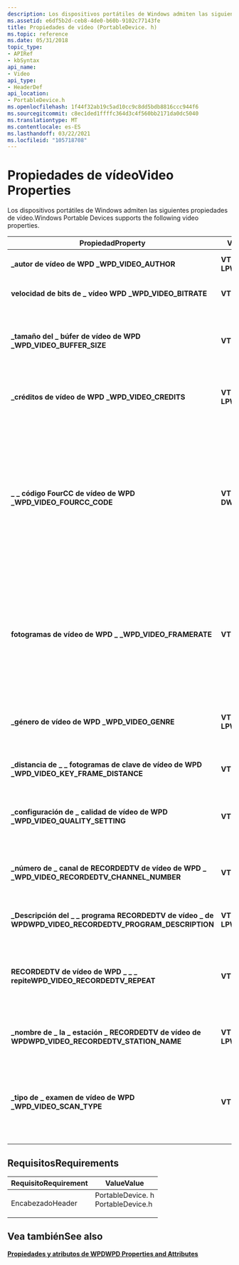 ```yaml
---
description: Los dispositivos portátiles de Windows admiten las siguientes propiedades de vídeo.
ms.assetid: e6df5b2d-ceb8-4de0-b60b-9102c77143fe
title: Propiedades de vídeo (PortableDevice. h)
ms.topic: reference
ms.date: 05/31/2018
topic_type:
- APIRef
- kbSyntax
api_name:
- Video
api_type:
- HeaderDef
api_location:
- PortableDevice.h
ms.openlocfilehash: 1f44f32ab19c5ad10cc9c8dd5bdb8816ccc944f6
ms.sourcegitcommit: c8ec1ded1ffffc364d3c4f560bb2171da0dc5040
ms.translationtype: MT
ms.contentlocale: es-ES
ms.lasthandoff: 03/22/2021
ms.locfileid: "105718708"
---
```

# <a name="video-properties"></a><span data-ttu-id="ec250-103">Propiedades de vídeo</span><span class="sxs-lookup"><span data-stu-id="ec250-103">Video Properties</span></span>

<span data-ttu-id="ec250-104">Los dispositivos portátiles de Windows admiten las siguientes propiedades de vídeo.</span><span class="sxs-lookup"><span data-stu-id="ec250-104">Windows Portable Devices supports the following video properties.</span></span>



| <span data-ttu-id="ec250-105">Propiedad</span><span class="sxs-lookup"><span data-stu-id="ec250-105">Property</span></span>                                         | <span data-ttu-id="ec250-106">VarType</span><span class="sxs-lookup"><span data-stu-id="ec250-106">VarType</span></span>        | <span data-ttu-id="ec250-107">Descripción</span><span class="sxs-lookup"><span data-stu-id="ec250-107">Description</span></span>                                                                                                                                                                                                                                             |
|--------------------------------------------------|----------------|---------------------------------------------------------------------------------------------------------------------------------------------------------------------------------------------------------------------------------------------------------|
| <span data-ttu-id="ec250-108">**\_autor de vídeo de WPD \_**</span><span class="sxs-lookup"><span data-stu-id="ec250-108">**WPD\_VIDEO\_AUTHOR**</span></span>                           | <span data-ttu-id="ec250-109">**VT \_ LPWStr**</span><span class="sxs-lookup"><span data-stu-id="ec250-109">**VT\_LPWSTR**</span></span> | <span data-ttu-id="ec250-110">Autor del archivo de vídeo.</span><span class="sxs-lookup"><span data-stu-id="ec250-110">The author of the video file.</span></span>                                                                                                                                                                                                                           |
| <span data-ttu-id="ec250-111">**velocidad de bits de \_ vídeo WPD \_**</span><span class="sxs-lookup"><span data-stu-id="ec250-111">**WPD\_VIDEO\_BITRATE**</span></span>                          | <span data-ttu-id="ec250-112">**VT \_ UI4**</span><span class="sxs-lookup"><span data-stu-id="ec250-112">**VT\_UI4**</span></span>    | <span data-ttu-id="ec250-113">La velocidad de bits del archivo de vídeo.</span><span class="sxs-lookup"><span data-stu-id="ec250-113">The bit rate of the video file.</span></span>                                                                                                                                                                                                                         |
| <span data-ttu-id="ec250-114">**\_tamaño del \_ búfer de vídeo de WPD \_**</span><span class="sxs-lookup"><span data-stu-id="ec250-114">**WPD\_VIDEO\_BUFFER\_SIZE**</span></span>                     | <span data-ttu-id="ec250-115">**VT \_ UI4**</span><span class="sxs-lookup"><span data-stu-id="ec250-115">**VT\_UI4**</span></span>    | <span data-ttu-id="ec250-116">Valor que especifica el tamaño de búfer de vídeo necesario para representar este archivo.</span><span class="sxs-lookup"><span data-stu-id="ec250-116">A value that specifies the required video buffer size to render this file.</span></span>                                                                                                                                                                              |
| <span data-ttu-id="ec250-117">**\_créditos de vídeo de WPD \_**</span><span class="sxs-lookup"><span data-stu-id="ec250-117">**WPD\_VIDEO\_CREDITS**</span></span>                          | <span data-ttu-id="ec250-118">**VT \_ LPWStr**</span><span class="sxs-lookup"><span data-stu-id="ec250-118">**VT\_LPWSTR**</span></span> | <span data-ttu-id="ec250-119">Los créditos que enumeran la conversión y el tripulante para el vídeo.</span><span class="sxs-lookup"><span data-stu-id="ec250-119">The credits listing the cast and crew for the video.</span></span>                                                                                                                                                                                                    |
| <span data-ttu-id="ec250-120">**\_ \_ código FourCC de vídeo de WPD \_**</span><span class="sxs-lookup"><span data-stu-id="ec250-120">**WPD\_VIDEO\_FOURCC\_CODE**</span></span>                     | <span data-ttu-id="ec250-121">**VT \_ DWORD**</span><span class="sxs-lookup"><span data-stu-id="ec250-121">**VT\_DWORD**</span></span>  | <span data-ttu-id="ec250-122">Código de FourCC registrado que indica el códec que se usó para el archivo de vídeo.</span><span class="sxs-lookup"><span data-stu-id="ec250-122">The registered FourCC code that indicates the codec that was used for the video file.</span></span> <span data-ttu-id="ec250-123">Para obtener una lista de formatos FourCC, vea el artículo [registro de códigos FourCC y formatos de onda](https://msdn2.microsoft.com/library/ms867195.aspx) en el sitio web de MSDN.</span><span class="sxs-lookup"><span data-stu-id="ec250-123">For a listing of FourCC formats, see the article [Registered FOURCC Codes and WAVE Formats](https://msdn2.microsoft.com/library/ms867195.aspx) on the MSDN Web site.</span></span> |
| <span data-ttu-id="ec250-124">**fotogramas de vídeo de WPD \_ \_**</span><span class="sxs-lookup"><span data-stu-id="ec250-124">**WPD\_VIDEO\_FRAMERATE**</span></span>                        | <span data-ttu-id="ec250-125">**VT \_ UI4**</span><span class="sxs-lookup"><span data-stu-id="ec250-125">**VT\_UI4**</span></span>    | <span data-ttu-id="ec250-126">La velocidad de fotogramas del archivo de vídeo, en fotogramas/segundo x 1.000.</span><span class="sxs-lookup"><span data-stu-id="ec250-126">The frame rate of the video file, in frames/second x 1,000.</span></span> <span data-ttu-id="ec250-127">Por ejemplo, una velocidad de fotogramas de 29,97 se representa como 29970.</span><span class="sxs-lookup"><span data-stu-id="ec250-127">For example, a frame rate of 29.97 is represented as 29970.</span></span>                                                                                                                                 |
| <span data-ttu-id="ec250-128">**\_género de vídeo de WPD \_**</span><span class="sxs-lookup"><span data-stu-id="ec250-128">**WPD\_VIDEO\_GENRE**</span></span>                            | <span data-ttu-id="ec250-129">**VT \_ LPWStr**</span><span class="sxs-lookup"><span data-stu-id="ec250-129">**VT\_LPWSTR**</span></span> | <span data-ttu-id="ec250-130">Género de este archivo de vídeo.</span><span class="sxs-lookup"><span data-stu-id="ec250-130">The genre of this video file.</span></span> <span data-ttu-id="ec250-131">No hay ninguna definición de género estándar.</span><span class="sxs-lookup"><span data-stu-id="ec250-131">There are no standard genre definitions.</span></span>                                                                                                                                                                                  |
| <span data-ttu-id="ec250-132">**\_distancia de \_ \_ fotogramas de clave de vídeo de WPD \_**</span><span class="sxs-lookup"><span data-stu-id="ec250-132">**WPD\_VIDEO\_KEY\_FRAME\_DISTANCE**</span></span>             | <span data-ttu-id="ec250-133">**VT \_ UI4**</span><span class="sxs-lookup"><span data-stu-id="ec250-133">**VT\_UI4**</span></span>    | <span data-ttu-id="ec250-134">Intervalo entre fotogramas clave, en milisegundos.</span><span class="sxs-lookup"><span data-stu-id="ec250-134">The interval between key frames, in milliseconds.</span></span>                                                                                                                                                                                                       |
| <span data-ttu-id="ec250-135">**\_configuración de \_ calidad de vídeo de WPD \_**</span><span class="sxs-lookup"><span data-stu-id="ec250-135">**WPD\_VIDEO\_QUALITY\_SETTING**</span></span>                 | <span data-ttu-id="ec250-136">**VT \_ UI4**</span><span class="sxs-lookup"><span data-stu-id="ec250-136">**VT\_UI4**</span></span>    | <span data-ttu-id="ec250-137">La configuración de calidad para el archivo de vídeo.</span><span class="sxs-lookup"><span data-stu-id="ec250-137">The quality setting for the video file.</span></span> <span data-ttu-id="ec250-138">Esto depende del códec.</span><span class="sxs-lookup"><span data-stu-id="ec250-138">This is codec-dependent.</span></span>                                                                                                                                                                                        |
| <span data-ttu-id="ec250-139">**\_número de \_ canal de RECORDEDTV de vídeo de WPD \_ \_**</span><span class="sxs-lookup"><span data-stu-id="ec250-139">**WPD\_VIDEO\_RECORDEDTV\_CHANNEL\_NUMBER**</span></span>      | <span data-ttu-id="ec250-140">**VT \_ UI4**</span><span class="sxs-lookup"><span data-stu-id="ec250-140">**VT\_UI4**</span></span>    | <span data-ttu-id="ec250-141">El número de canal de televisión desde el que se grabó el vídeo.</span><span class="sxs-lookup"><span data-stu-id="ec250-141">The television channel number the video was recorded from.</span></span>                                                                                                                                                                                              |
| <span data-ttu-id="ec250-142">**\_Descripción del \_ \_ programa RECORDEDTV de vídeo \_ de WPD**</span><span class="sxs-lookup"><span data-stu-id="ec250-142">**WPD\_VIDEO\_RECORDEDTV\_PROGRAM\_DESCRIPTION**</span></span> | <span data-ttu-id="ec250-143">**VT \_ LPWStr**</span><span class="sxs-lookup"><span data-stu-id="ec250-143">**VT\_LPWSTR**</span></span> | <span data-ttu-id="ec250-144">Descripción del programa de televisión grabado.</span><span class="sxs-lookup"><span data-stu-id="ec250-144">A description of the recorded television program.</span></span>                                                                                                                                                                                                       |
| <span data-ttu-id="ec250-145">**RECORDEDTV de vídeo de WPD \_ \_ \_ repite**</span><span class="sxs-lookup"><span data-stu-id="ec250-145">**WPD\_VIDEO\_RECORDEDTV\_REPEAT**</span></span>               | <span data-ttu-id="ec250-146">**VT \_ bool**</span><span class="sxs-lookup"><span data-stu-id="ec250-146">**VT\_BOOL**</span></span>   | <span data-ttu-id="ec250-147">Valor booleano que especifica si el programa de televisión era una repetición que se muestra.</span><span class="sxs-lookup"><span data-stu-id="ec250-147">A Boolean value that specifies whether the television program was a repeat showing.</span></span>                                                                                                                                                                     |
| <span data-ttu-id="ec250-148">**\_nombre de \_ la \_ estación \_ RECORDEDTV de vídeo de WPD**</span><span class="sxs-lookup"><span data-stu-id="ec250-148">**WPD\_VIDEO\_RECORDEDTV\_STATION\_NAME**</span></span>        | <span data-ttu-id="ec250-149">**VT \_ LPWStr**</span><span class="sxs-lookup"><span data-stu-id="ec250-149">**VT\_LPWSTR**</span></span> | <span data-ttu-id="ec250-150">La estación de televisión desde la que se grabó el vídeo.</span><span class="sxs-lookup"><span data-stu-id="ec250-150">The television station that the video was recorded from.</span></span>                                                                                                                                                                                                |
| <span data-ttu-id="ec250-151">**\_tipo de \_ examen de vídeo de WPD \_**</span><span class="sxs-lookup"><span data-stu-id="ec250-151">**WPD\_VIDEO\_SCAN\_TYPE**</span></span>                       | <span data-ttu-id="ec250-152">**VT \_ UI4**</span><span class="sxs-lookup"><span data-stu-id="ec250-152">**VT\_UI4**</span></span>    | <span data-ttu-id="ec250-153">Un enumerador de tipos de análisis de vídeo de WPD que especifica el entrelazado del archivo de vídeo. [**\_ \_ \_**](wpd-video-scan-types.md)</span><span class="sxs-lookup"><span data-stu-id="ec250-153">A [**WPD\_VIDEO\_SCAN\_TYPES**](wpd-video-scan-types.md) enumerator that specifies the interlacing of the video file.</span></span>                                                                                                                                  |



 

## <a name="requirements"></a><span data-ttu-id="ec250-154">Requisitos</span><span class="sxs-lookup"><span data-stu-id="ec250-154">Requirements</span></span>



| <span data-ttu-id="ec250-155">Requisito</span><span class="sxs-lookup"><span data-stu-id="ec250-155">Requirement</span></span> | <span data-ttu-id="ec250-156">Value</span><span class="sxs-lookup"><span data-stu-id="ec250-156">Value</span></span> |
|-------------------|---------------------------------------------------------------------------------------------|
| <span data-ttu-id="ec250-157">Encabezado</span><span class="sxs-lookup"><span data-stu-id="ec250-157">Header</span></span><br/> | <dl> <span data-ttu-id="ec250-158"><dt>PortableDevice. h</dt></span><span class="sxs-lookup"><span data-stu-id="ec250-158"><dt>PortableDevice.h</dt></span></span> </dl> |



## <a name="see-also"></a><span data-ttu-id="ec250-159">Vea también</span><span class="sxs-lookup"><span data-stu-id="ec250-159">See also</span></span>

<dl> <dt>

[<span data-ttu-id="ec250-160">**Propiedades y atributos de WPD**</span><span class="sxs-lookup"><span data-stu-id="ec250-160">**WPD Properties and Attributes**</span></span>](properties-and-attributes.md)
</dt> </dl>

 

 




